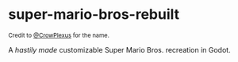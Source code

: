 # super-mario-bros-rebuilt
<sub>Credit to [@CrowPlexus](https://github.com/CrowPlexus) for the name.</sub>

A *hastily made* customizable Super Mario Bros. recreation in Godot.
